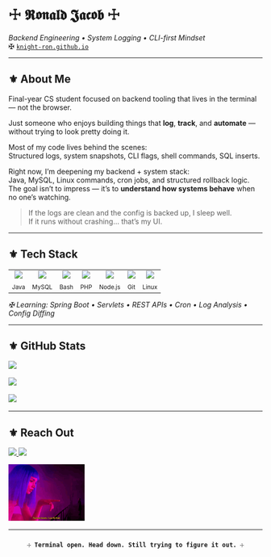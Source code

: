 <h1>☩ 𝕽𝖔𝖓𝖆𝖑𝖉 𝕵𝖆𝖈𝖔𝖇 ☩</h1>

  <i>Backend Engineering • System Logging • CLI-first Mindset</i><br>
  ✠ <a href="https://knight-ron.github.io" target="_blank"><code>knight-ron.github.io</code></a>

---

## ⚜ About Me

Final-year CS student focused on backend tooling that lives in the terminal — not the browser.
  
Just someone who enjoys building things that **log**, **track**, and **automate** — without trying to look pretty doing it.

Most of my code lives behind the scenes:  
Structured logs, system snapshots, CLI flags, shell commands, SQL inserts. 

Right now, I’m deepening my backend + system stack:  
Java, MySQL, Linux commands, cron jobs, and structured rollback logic.  
The goal isn’t to impress — it’s to **understand how systems behave** when no one’s watching.

> If the logs are clean and the config is backed up, I sleep well.  
> If it runs without crashing... that’s my UI.

---

## ⚜ Tech Stack

<table>
  <tr>
    <td align="center"><img src="https://cdn.jsdelivr.net/gh/devicons/devicon/icons/java/java-original.svg" height="40"/><br><sub>Java</sub></td>
    <td align="center"><img src="https://cdn.jsdelivr.net/gh/devicons/devicon/icons/mysql/mysql-original.svg" height="40"/><br><sub>MySQL</sub></td>
    <td align="center"><img src="https://cdn.jsdelivr.net/gh/devicons/devicon/icons/bash/bash-original.svg" height="40"/><br><sub>Bash</sub></td>
    <td align="center"><img src="https://cdn.jsdelivr.net/gh/devicons/devicon/icons/php/php-original.svg" height="40"/><br><sub>PHP</sub></td>
    <td align="center"><img src="https://cdn.jsdelivr.net/gh/devicons/devicon/icons/javascript/javascript-original.svg" height="40"/><br><sub>Node.js</sub></td>
    <td align="center"><img src="https://cdn.jsdelivr.net/gh/devicons/devicon/icons/git/git-original.svg" height="40"/><br><sub>Git</sub></td>
    <td align="center"><img src="https://cdn.jsdelivr.net/gh/devicons/devicon/icons/linux/linux-original.svg" height="40"/><br><sub>Linux</sub></td>
  </tr>
</table>

<i>✠ Learning: Spring Boot • Servlets • REST APIs • Cron • Log Analysis • Config Diffing</i>

---

## ⚜ GitHub Stats

<p>
  <img src="https://github-readme-stats.vercel.app/api?username=Knight-Ron&show_icons=true&theme=radical&hide_border=true" width="50%" />
</p>

<p>
  <img src="https://github-readme-streak-stats.herokuapp.com/?user=Knight-Ron&theme=radical&hide_border=true" width="50%" />
</p>

<p>
  <img src="https://github-readme-stats.vercel.app/api/top-langs/?username=Knight-Ron&layout=compact&theme=radical&hide_border=true" width="50%" />
</p>

---

## ⚜ Reach Out

<p>
  <a href="https://www.linkedin.com/in/ronaldjacob" target="_blank">
    <img src="https://img.shields.io/badge/LinkedIn-0a66c2?style=for-the-badge&logo=linkedin&logoColor=white" />
  </a>
  <a href="mailto:ronaldjacobofficial@gmail.com">
    <img src="https://img.shields.io/badge/Gmail-b23121?style=for-the-badge&logo=gmail&logoColor=white" />
  </a>
</p>

<p>
  <img src="https://raw.githubusercontent.com/Knight-Ron/portImages/refs/heads/main/you-look-lonely-i-can-fix-that-bladerunner2049.gif" width="30%" />
</p>

---

<h4 align="center"><code>☩ Terminal open. Head down. Still trying to figure it out. ☩</code></h4>
